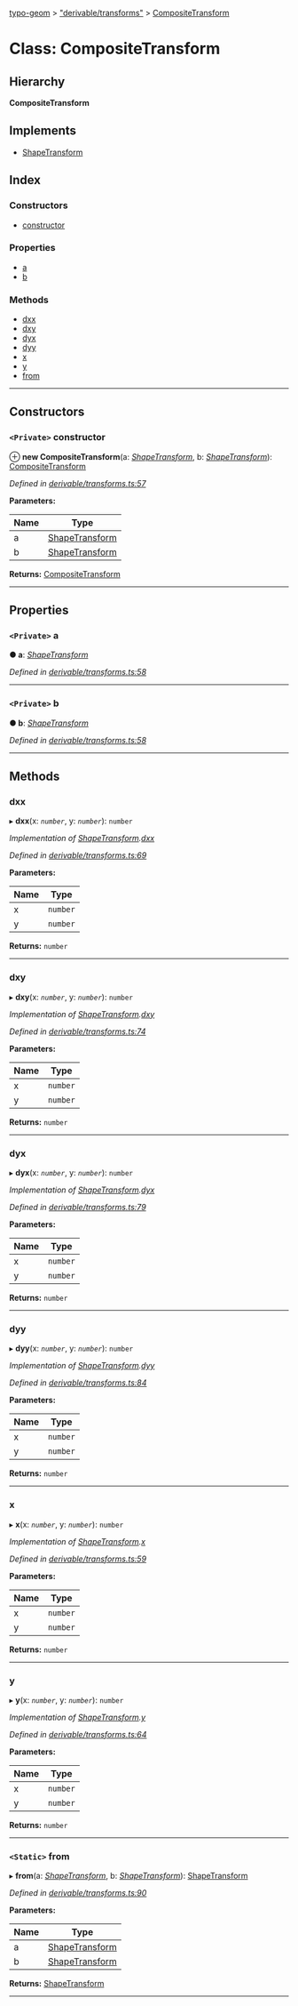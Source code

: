 [typo-geom](../README.md) > ["derivable/transforms"](../modules/_derivable_transforms_.md) > [CompositeTransform](../classes/_derivable_transforms_.compositetransform.md)

# Class: CompositeTransform

## Hierarchy

**CompositeTransform**

## Implements

* [ShapeTransform](../interfaces/_derivable_interface_.shapetransform.md)

## Index

### Constructors

* [constructor](_derivable_transforms_.compositetransform.md#constructor)

### Properties

* [a](_derivable_transforms_.compositetransform.md#a)
* [b](_derivable_transforms_.compositetransform.md#b)

### Methods

* [dxx](_derivable_transforms_.compositetransform.md#dxx)
* [dxy](_derivable_transforms_.compositetransform.md#dxy)
* [dyx](_derivable_transforms_.compositetransform.md#dyx)
* [dyy](_derivable_transforms_.compositetransform.md#dyy)
* [x](_derivable_transforms_.compositetransform.md#x)
* [y](_derivable_transforms_.compositetransform.md#y)
* [from](_derivable_transforms_.compositetransform.md#from)

---

## Constructors

<a id="constructor"></a>

### `<Private>` constructor

⊕ **new CompositeTransform**(a: *[ShapeTransform](../interfaces/_derivable_interface_.shapetransform.md)*, b: *[ShapeTransform](../interfaces/_derivable_interface_.shapetransform.md)*): [CompositeTransform](_derivable_transforms_.compositetransform.md)

*Defined in [derivable/transforms.ts:57](https://github.com/be5invis/typo-geom/blob/d307ff5/src/derivable/transforms.ts#L57)*

**Parameters:**

| Name | Type |
| ------ | ------ |
| a | [ShapeTransform](../interfaces/_derivable_interface_.shapetransform.md) |
| b | [ShapeTransform](../interfaces/_derivable_interface_.shapetransform.md) |

**Returns:** [CompositeTransform](_derivable_transforms_.compositetransform.md)

___

## Properties

<a id="a"></a>

### `<Private>` a

**● a**: *[ShapeTransform](../interfaces/_derivable_interface_.shapetransform.md)*

*Defined in [derivable/transforms.ts:58](https://github.com/be5invis/typo-geom/blob/d307ff5/src/derivable/transforms.ts#L58)*

___
<a id="b"></a>

### `<Private>` b

**● b**: *[ShapeTransform](../interfaces/_derivable_interface_.shapetransform.md)*

*Defined in [derivable/transforms.ts:58](https://github.com/be5invis/typo-geom/blob/d307ff5/src/derivable/transforms.ts#L58)*

___

## Methods

<a id="dxx"></a>

###  dxx

▸ **dxx**(x: *`number`*, y: *`number`*): `number`

*Implementation of [ShapeTransform](../interfaces/_derivable_interface_.shapetransform.md).[dxx](../interfaces/_derivable_interface_.shapetransform.md#dxx)*

*Defined in [derivable/transforms.ts:69](https://github.com/be5invis/typo-geom/blob/d307ff5/src/derivable/transforms.ts#L69)*

**Parameters:**

| Name | Type |
| ------ | ------ |
| x | `number` |
| y | `number` |

**Returns:** `number`

___
<a id="dxy"></a>

###  dxy

▸ **dxy**(x: *`number`*, y: *`number`*): `number`

*Implementation of [ShapeTransform](../interfaces/_derivable_interface_.shapetransform.md).[dxy](../interfaces/_derivable_interface_.shapetransform.md#dxy)*

*Defined in [derivable/transforms.ts:74](https://github.com/be5invis/typo-geom/blob/d307ff5/src/derivable/transforms.ts#L74)*

**Parameters:**

| Name | Type |
| ------ | ------ |
| x | `number` |
| y | `number` |

**Returns:** `number`

___
<a id="dyx"></a>

###  dyx

▸ **dyx**(x: *`number`*, y: *`number`*): `number`

*Implementation of [ShapeTransform](../interfaces/_derivable_interface_.shapetransform.md).[dyx](../interfaces/_derivable_interface_.shapetransform.md#dyx)*

*Defined in [derivable/transforms.ts:79](https://github.com/be5invis/typo-geom/blob/d307ff5/src/derivable/transforms.ts#L79)*

**Parameters:**

| Name | Type |
| ------ | ------ |
| x | `number` |
| y | `number` |

**Returns:** `number`

___
<a id="dyy"></a>

###  dyy

▸ **dyy**(x: *`number`*, y: *`number`*): `number`

*Implementation of [ShapeTransform](../interfaces/_derivable_interface_.shapetransform.md).[dyy](../interfaces/_derivable_interface_.shapetransform.md#dyy)*

*Defined in [derivable/transforms.ts:84](https://github.com/be5invis/typo-geom/blob/d307ff5/src/derivable/transforms.ts#L84)*

**Parameters:**

| Name | Type |
| ------ | ------ |
| x | `number` |
| y | `number` |

**Returns:** `number`

___
<a id="x"></a>

###  x

▸ **x**(x: *`number`*, y: *`number`*): `number`

*Implementation of [ShapeTransform](../interfaces/_derivable_interface_.shapetransform.md).[x](../interfaces/_derivable_interface_.shapetransform.md#x)*

*Defined in [derivable/transforms.ts:59](https://github.com/be5invis/typo-geom/blob/d307ff5/src/derivable/transforms.ts#L59)*

**Parameters:**

| Name | Type |
| ------ | ------ |
| x | `number` |
| y | `number` |

**Returns:** `number`

___
<a id="y"></a>

###  y

▸ **y**(x: *`number`*, y: *`number`*): `number`

*Implementation of [ShapeTransform](../interfaces/_derivable_interface_.shapetransform.md).[y](../interfaces/_derivable_interface_.shapetransform.md#y)*

*Defined in [derivable/transforms.ts:64](https://github.com/be5invis/typo-geom/blob/d307ff5/src/derivable/transforms.ts#L64)*

**Parameters:**

| Name | Type |
| ------ | ------ |
| x | `number` |
| y | `number` |

**Returns:** `number`

___
<a id="from"></a>

### `<Static>` from

▸ **from**(a: *[ShapeTransform](../interfaces/_derivable_interface_.shapetransform.md)*, b: *[ShapeTransform](../interfaces/_derivable_interface_.shapetransform.md)*): [ShapeTransform](../interfaces/_derivable_interface_.shapetransform.md)

*Defined in [derivable/transforms.ts:90](https://github.com/be5invis/typo-geom/blob/d307ff5/src/derivable/transforms.ts#L90)*

**Parameters:**

| Name | Type |
| ------ | ------ |
| a | [ShapeTransform](../interfaces/_derivable_interface_.shapetransform.md) |
| b | [ShapeTransform](../interfaces/_derivable_interface_.shapetransform.md) |

**Returns:** [ShapeTransform](../interfaces/_derivable_interface_.shapetransform.md)

___

